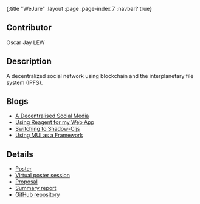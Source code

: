 {:title "WeJure"
 :layout :page
 :page-index 7
 :navbar? true}

## Contributor
Oscar Jay LEW

## Description
A decentralized social network using blockchain and the interplanetary file system (IPFS).

## Blogs
- [A Decentralised Social Media](/posts-output/2022-01-06-Blog-Post-Oscar-Jay-LEW/2022-01-06-Blog-Post-Oscar-Jay-LEW)
- [Using Reagent for my Web App](/posts-output/2022-01-20-Blog-Post-Oscar-Jay-LEW/2022-01-20-Blog-Post-Oscar-Jay-LEW)
- [Switching to Shadow-Cljs](/posts-output/2022-02-03-Blog-Post-Oscar-Jay-LEW/2022-02-03-Blog-Post-Oscar-Jay-LEW)
- [Using MUI as a Framework](/posts-output/2022-02-17-Blog-Post-Oscar-Jay-LEW/2022-02-17-Blog-Post-Oscar-Jay-LEW)

## Details
- [Poster](/pdf/Poster-Oscar-Jay-LEW.pdf)
- [Virtual poster session](/mp4/Presentation-Oscar-Jay-LEW.mp4)
- [Proposal](/pdf/Proposal-Oscar-Jay-LEW.pdf)
- [Summary report](/pdf/Report-Oscar-Jay-LEW.pdf)
- [GitHub repository](https://github.com/clojure-finance/HKU-TDLEG-WeJure)